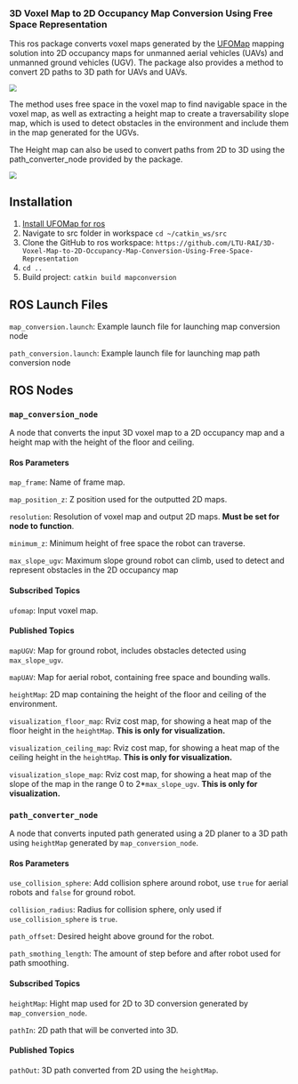 ### 3D Voxel Map to 2D Occupancy Map Conversion Using Free Space Representation

This ros package converts voxel maps generated by the [UFOMap](https://github.com/UnknownFreeOccupied/ufomap) mapping solution into 2D occupancy maps for unmanned aerial vehicles (UAVs) and unmanned ground vehicles (UGV).  The package also provides a method to convert 2D paths to 3D path for UAVs and UAVs.

<img src="Media/indoor.gif" style="zoom:80%;" />

The method uses free space in the voxel map to find navigable space in the voxel map, as well as extracting a height map to create a traversability slope map, which is used to detect obstacles in the environment and include them in the map generated for the UGVs. 

The Height map can also be used to convert paths from 2D to 3D using the path_converter_node provided by the package. 

<img src="Media/cave.gif" style="zoom:80%;" />

## Installation

1. [Install UFOMap for ros](https://github.com/UnknownFreeOccupied/ufomap/wiki/Setup#installation)
2. Navigate to src folder in workspace `cd ~/catkin_ws/src`
3. Clone the GitHub  to ros workspace: `https://github.com/LTU-RAI/3D-Voxel-Map-to-2D-Occupancy-Map-Conversion-Using-Free-Space-Representation`
4. `cd ..`
5. Build project: `catkin build mapconversion`

## ROS Launch Files

`map_conversion.launch`: Example launch file for launching map conversion node

`path_conversion.launch`: Example launch file for launching map path conversion node

## ROS Nodes

### `map_conversion_node`

A node that converts the input 3D voxel map to a 2D occupancy map and a height map with the height of the floor and ceiling. 

#### Ros Parameters 

`map_frame`: Name of frame map.

`map_position_z`: Z position used for the outputted 2D maps. 

`resolution`: Resolution of voxel map and output 2D maps. **Must be set for node to function**.

`minimum_z`: Minimum height of free space the robot can traverse. 

`max_slope_ugv`: Maximum slope ground robot can climb, used to detect and represent obstacles in the 2D occupancy map

#### Subscribed Topics

`ufomap`: Input voxel map.

#### Published Topics

`mapUGV`: Map for ground robot, includes obstacles detected using `max_slope_ugv`.

`mapUAV`: Map for aerial robot, containing free space and bounding walls. 

`heightMap`: 2D map containing the height of the floor and ceiling of the environment. 

`visualization_floor_map`: Rviz cost map, for showing a heat map of the floor height in the `heightMap`. **This is only for visualization.** 

`visualization_ceiling_map`: Rviz cost map, for showing a heat map of the ceiling height in the `heightMap`. **This is only for visualization.** 

`visualization_slope_map`: Rviz cost map, for showing a heat map of the slope of the map in the range 0 to 2*`max_slope_ugv`. **This is only for visualization.** 



### `path_converter_node`

A node that converts inputed path generated using a 2D planer to a 3D path using `heightMap` generated by `map_conversion_node`.

#### Ros Parameters 

`use_collision_sphere`: Add collision sphere around robot, use `true` for aerial robots and `false` for ground robot. 

`collision_radius`: Radius for collision sphere, only used if `use_collision_sphere` is  `true`. 

`path_offset`: Desired height above ground for the robot.

`path_smothing_length`: The amount of step before and after robot used for path smoothing.  

#### Subscribed Topics

`heightMap`: Hight map used for 2D to 3D conversion generated by `map_conversion_node`.

`pathIn`: 2D path that will be converted into 3D.

#### Published Topics

`pathOut`: 3D path converted from 2D using the `heightMap`.